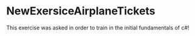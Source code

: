# NewExersiceAirplaneTickets

This exercise was asked in order to train in the initial fundamentals of c#! 
